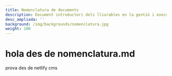 ```yaml
---
title: Nomenclatura de documents
description: Document introductori dels lliurables en la gestió i execució de projectes
desc_ampliada: ''
background: /img/backgrounds/nomenclatura.jpg
weight: 100
---
```

# hola des de nomenclatura.md

prova des de netlify cms
